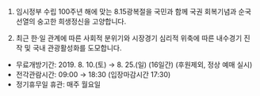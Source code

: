 1. 임시정부 수립 100주년 해에 맞는 8.15광복절을 국민과 함께 국권 회복기념과 순국선열의 숭고한 희생정신을 고양합니다.

2. 최근 한·일 관계에 따른 사회적 분위기와 시장경기 심리적 위축에 따른 내수경기 진작 및 국내 관광활성화를 도모합니다.

- 무료개방기간: 2019. 8. 10.(토) → 8. 25.(일) (16일간) (후원제외, 정상 예매 실시)
- 전각관람시간: 09:00 → 18:30 (입장마감시간 17:30)
- 정기휴무일 휴관: 매주 월요일